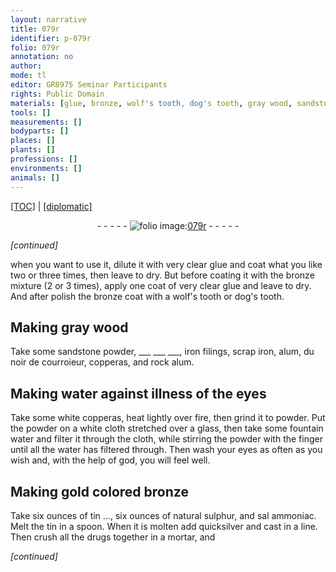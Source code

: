 ```yaml
---
layout: narrative
title: 079r
identifier: p-079r
folio: 079r
annotation: no
author:
mode: tl
editor: GR8975 Seminar Participants
rights: Public Domain
materials: [glue, bronze, wolf's tooth, dog's tooth, gray wood, sandstone, iron, alum, noir de courroieur, copperas, rock alum, water, white copperas, fountain water, gold, natural sulphur, sal ammoniac, tin, quicksilver]
tools: []
measurements: []
bodyparts: []
places: []
plants: []
professions: []
environments: []
animals: []
---
```


<p><a href="{{ site.baseurl }}/translation/">[TOC]</a> | <a href="{{ site.baseurl }}/texts/p-079r_tc/" target="_blank">[diplomatic]</a></p><div class="folio" align="center">- - - - - <a href="http://gallica.bnf.fr/ark:/12148/btv1b10500001g/f163.item" target="_blank"><img src="https://cu-mkp.github.io/2017-workshop-edition/assets/photo-icon.png" alt="folio image: " style="display:inline-block; margin-bottom:-3px;"/>079r</a> - - - - - </div>  
 
*[continued]*
  
when you want to use it, dilute it with very clear <span class="m">glue</span> and coat what you like two or three times, then leave to dry. But before coating it <span class="sup">with the <span class="m">bronze</span> mixture (2 or 3 times)</span>, apply one coat of very clear <span class="m">glue</span> and leave to dry. And after polish the <span class="m">bronze</span> <span class="sup">coat</span> with a <span class="m">wolf's tooth</span> or <span class="m">dog<span class="sup">'s tooth</span></span>.
 
 
  

## Making <span class="m">gray wood</span>

 
 Take some <span class="m">sandstone</span> powder, ___ ___ ___, <span class="m">iron</span> filings, scrap <span class="m">iron</span>, <span class="m">alum</span>, du <span class="m">noir de courroieur</span>, <span class="m">copperas</span>, and <span class="m">rock alum</span>.
 
 
  

## Making <span class="m">water</span> against illness of the eyes

 
 Take some <span class="m">white copperas</span>, heat lightly over fire, then grind it to powder. Put the powder on a white cloth stretched over a glass, then take some <span class="m">fountain water</span> and filter it through the cloth, while stirring the powder with the finger until all the water has filtered through. Then wash your eyes as often as you wish and, with the help of god, you will feel well.
 
 
  

## Making <span class="m">gold</span> colored <span class="m">bronze</span>

 
 Take six ounces of tin <span class="x">…</span>, six ounces of <span class="m">natural sulphur</span>, and <span class="m">sal ammoniac</span>. Melt the <span class="m">tin</span> in a spoon. When it is molten add <span class="m">quicksilver</span> and cast in a line. Then crush all the drugs together in a mortar, and
 
*[continued]*
 
